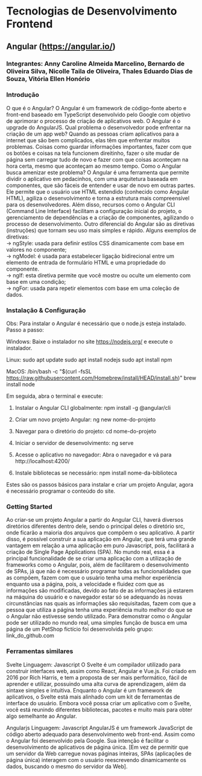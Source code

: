 
#   Tecnologias de Desenvolvimento Frontend
##   Angular (https://angular.io/) 

<h3 font-size="5">Integrantes: Anny Caroline Almeida Marcelino, Bernardo de Oliveira Silva, Nicolle Taila de Oliveira, Thales Eduardo Dias de Souza, Vitória Ellen Honório</h3>

<h3>Introdução</h3> 
O que é o Angular? O Angular é um framework de código-fonte aberto e front-end baseado em TypeScript desenvolvido pelo Google com objetivo de aprimorar o processo de criação de aplicativos web.  O Angular é o upgrade do AngularJS. Qual problema o desenvolvedor pode enfrentar na criação de um app web? Quando as pessoas criam aplicativos para a internet que são bem complicados, elas têm que enfrentar muitos problemas. Coisas como guardar informações importantes, fazer com que os botões e coisas na tela funcionem direitinho, fazer o site mudar de página sem carregar tudo de novo e fazer com que coisas aconteçam na hora certa, mesmo que aconteçam ao mesmo tempo. Como o Angular busca amenizar este problema? O Angular é uma ferramenta que permite dividir o aplicativo em pedacinhos, com uma arquitetura baseada em componentes, que são fáceis de entender e usar de novo em outras partes. Ele permite que o usuário use HTML estendido (conhecido como Angular HTML), agiliza o desenvolvimento e torna a estrutura mais compreensível para os desenvolvedores. Além disso, recursos como o Angular CLI (Command Line Interface) facilitam a configuração inicial do projeto, o gerenciamento de dependências e a criação de componentes, agilizando o processo de desenvolvimento. Outro diferencial do Angular são as diretivas (instruções) que tornam seu uso mais simples e rápido. Alguns exemplos de diretivas:
<br>
→ ngStyle: usada para definir estilos CSS dinamicamente com base em valores no componente;<br>
→ ngModel: é usada para estabelecer ligação bidirecional entre um elemento de entrada de formulário HTML e uma propriedade do componente.<br>
→ ngIf: esta diretiva permite que você mostre ou oculte um elemento com base em uma condição;<br>
→ ngFor: usada para repetir elementos com base em uma coleção de dados.<br>


<h3>Instalação & Configuração</h3>

Obs: Para instalar o Angular é necessário que o node.js esteja instalado. 
Passo a passo:

Windows:
Baixe o instalador no site https://nodejs.org/ e execute o instalador.

Linux:
sudo apt update
sudo apt install nodejs
sudo apt install npm

MacOS:
/bin/bash -c "$(curl -fsSL https://raw.githubusercontent.com/Homebrew/install/HEAD/install.sh)"
brew install node

Em seguida, abra o terminal e execute:

1. Instalar o Angular CLI globalmente:
   npm install -g @angular/cli

2. Criar um novo projeto Angular:
   ng new nome-do-projeto
   
3. Navegar para o diretório do projeto:
   cd nome-do-projeto
   
4. Iniciar o servidor de desenvolvimento:
   ng serve
   
5. Acesse o aplicativo no navegador:
   Abra o navegador e vá para http://localhost:4200/ 

6. Instale bibliotecas se necessário:
npm install nome-da-biblioteca

Estes são os passos básicos para instalar e criar um projeto Angular, agora é necessário programar o conteúdo do site.

<h3>Getting Started</h3>

Ao criar-se um projeto Angular a partir do Angular CLI, haverá diversos diretórios diferentes dentro dele, sendo o principal deles o diretório src, onde ficarão a maioria dos arquivos que compõem o seu aplicativo. A partir disso, é possível construir a sua aplicação em Angular, que terá uma grande vantagem em relação a uma aplicação em puro Javascript, pois, facilitará a criação de Single Page Applications (SPA).
No mundo real, essa é a principal funcionalidade de se criar uma aplicação com a utilização de frameworks como o Angular, pois, além de facilitarem o desenvolvimento de SPAs, já que não é necessário programar todas as funcionalidades que as compõem, fazem com que o usuário tenha uma melhor experiência enquanto usa a página, pois, a velocidade e fluidez com que as informações são modificadas, devido ao fato de as informações já estarem na máquina do usuário e o navegador estar só se adequando às novas circunstâncias nas quais as informações são requisitadas, fazem com que a pessoa que utiliza a página tenha uma experiência muito melhor do que se o Angular não estivesse sendo utilizado. 
Para demonstrar como o Angular pode ser utilizado no mundo real, uma simples função de busca em uma página de um PetShop fictício foi desenvolvida pelo grupo: link_do_github.com

<h3>Ferramentas similares</h3>

Svelte
Linguagem: Javascript
O Svelte é um compilador utilizado para construir interfaces web, assim como React, Angular e Vue.js. Foi criado em 2016 por Rich Harris, e tem a proposta de ser mais performático, fácil de aprender e utilizar, possuindo uma alta curva de aprendizagem, além da sintaxe simples e intuitiva. Enquanto o Angular é um framework de aplicativos, o Svelte está mais alinhado com um kit de ferramentas de interface do usuário. Embora você possa criar um aplicativo com o Svelte, você está reunindo diferentes bibliotecas, pacotes e muito mais para obter algo semelhante ao Angular.

Angularjs
Linguagem: Javascript
AngularJS é um framework JavaScript de código aberto adequado para desenvolvimento web front-end. Assim como o Angular foi desenvolvido pela Google. Sua intenção é facilitar o desenvolvimento de aplicativos de página única. [Em vez de permitir que um servidor da Web carregue novas páginas inteiras, SPAs (aplicações de página única) interagem com o usuário reescrevendo dinamicamente os dados, buscando o mesmo do servidor da Web].

